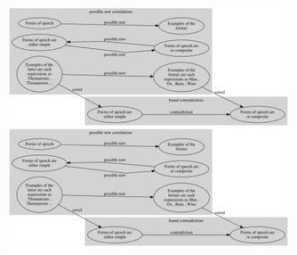 
![Image](./explanation/corralating_opposed_phrases_to_contradiction.svg)
<img src="./explanation/corralating_opposed_phrases_to_contradiction.svg">

